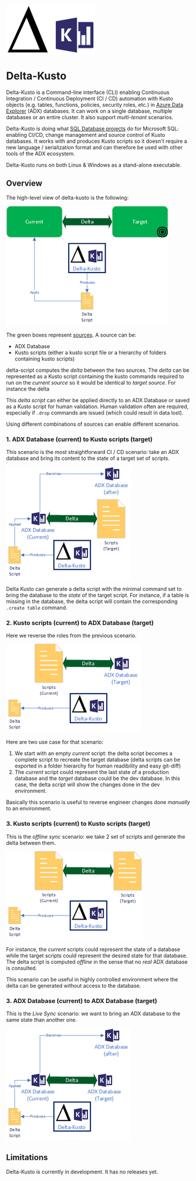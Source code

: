 ![delta-kusto](delta-kusto.png)

# Delta-Kusto

Delta-Kusto is a Command-line interface (CLI) enabling Continuous Integration / Continuous Deployment (CI / CD) automation with Kusto objects (e.g. tables, functions, policies, security roles, etc.) in [Azure Data Explorer](https://docs.microsoft.com/en-us/azure/data-explorer/data-explorer-overview) (ADX) databases.  It can work on a single database, multiple databases or an entire cluster.  It also support *multi-tenant* scenarios.

Delta-Kusto is doing what [SQL Database projects](https://docs.microsoft.com/en-us/sql/ssdt/project-oriented-offline-database-development) do for Microsoft SQL:  enabling CI/CD, change management and source control of Kusto databases.  It works with and produces Kusto scripts so it doesn't require a new language / serialization format and can therefore be used with other tools of the ADX ecosystem.

Delta-Kusto runs on both Linux & Windows as a stand-alone executable.

## Overview

The high-level view of delta-kusto is the following:

![Overview diagram](documentation/overview.png)

The green boxes represent [sources](documentation/sources.md).  A source can be:

* ADX Database
* Kusto scripts (either a kusto script file or a hierarchy of folders containing kusto scripts)

delta-script computes the *delta* between the two sources.  The *delta* can be represented as a Kusto script containing the kusto commands required to run on the *current source* so it would be identical to *target source*.  For instance the delta 

This *delta script* can either be applied directly to an ADX Database or saved as a Kusto script for human validation.  Human validation often are required, especially if `.drop` commands are issued (which could result in data lost).

Using different combinations of sources can enable different scenarios.

### 1. ADX Database (current) to Kusto scripts (target)

This scenario is the most straightforward CI / CD scenario:  take an ADX database and bring its content to the state of a target set of scripts.

![ADX to Script](documentation/adx-to-script.png)

Delta Kusto can generate a delta script with the minimal command set to bring the database to the *state* of the target script.  For instance, if a table is missing in the database, the delta script will contain the corresponding `.create table` command.


### 2. Kusto scripts (current) to ADX Database (target)

Here we reverse the roles from the previous scenario.

![Script to ADX](documentation/script-to-adx.png)

Here are two use case for that scenario:

1.  We start with an empty *current* script:  the delta script becomes a complete script to recreate the target database (delta scripts can be exported in a folder hierarchy for human readibility and easy git-diff)
1.  The *current* script could represent the last state of a production database and the *target* database could be the dev database.  In this case, the delta script will show the changes done in the dev environment.

Basically this scenario is useful to reverse engineer changes done *manually* to an environment.

### 3. Kusto scripts (current) to Kusto scripts (target)

This is the *offline sync* scenario:  we take 2 set of scripts and generate the delta between them.

![Script to Script](documentation/script-to-script.png)

For instance, the *current* scripts could represent the state of a database while the target scripts could represent the desired state for that database.  The delta script is computed *offline* in the sense that no *real* ADX database is consulted.

This scenario can be useful in highly controlled environment where the delta can be generated without access to the database.

### 3. ADX Database (current) to ADX Database (target)

This is the *Live Sync* scenario:  we want to bring an ADX database to the same state than another one.

![ADX to ADX](documentation/adx-to-adx.png)

## Limitations

Delta-Kusto is currently in development.  It has no releases yet.